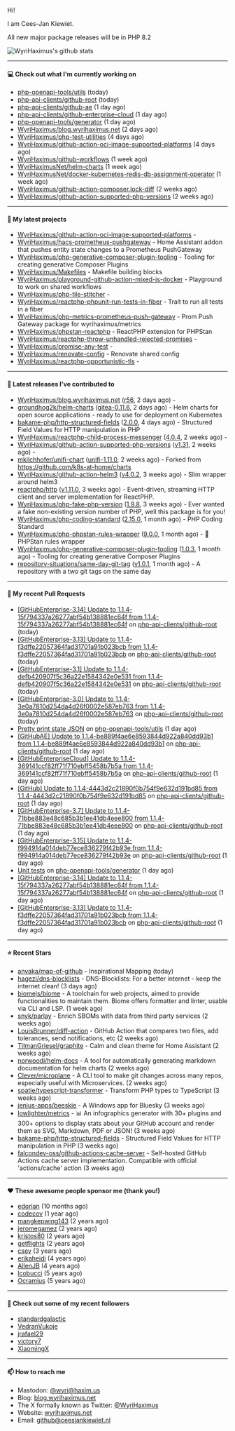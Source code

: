 Hi!

I am Cees-Jan Kiewiet.

All new major package releases will be in PHP 8.2

![WyriHaximus's github stats](https://github-readme-stats.vercel.app/api?username=WyriHaximus&show_icons=true)

---

#### 💻 Check out what I'm currently working on

- [php-openapi-tools/utils](https://github.com/php-openapi-tools/utils) (today)
- [php-api-clients/github-root](https://github.com/php-api-clients/github-root) (today)
- [php-api-clients/github-ae](https://github.com/php-api-clients/github-ae) (1 day ago)
- [php-api-clients/github-enterprise-cloud](https://github.com/php-api-clients/github-enterprise-cloud) (1 day ago)
- [php-openapi-tools/generator](https://github.com/php-openapi-tools/generator) (1 day ago)
- [WyriHaximus/blog.wyrihaximus.net](https://github.com/WyriHaximus/blog.wyrihaximus.net) (2 days ago)
- [WyriHaximus/php-test-utilities](https://github.com/WyriHaximus/php-test-utilities) (4 days ago)
- [WyriHaximus/github-action-oci-image-supported-platforms](https://github.com/WyriHaximus/github-action-oci-image-supported-platforms) (4 days ago)
- [WyriHaximus/github-workflows](https://github.com/WyriHaximus/github-workflows) (1 week ago)
- [WyriHaximusNet/helm-charts](https://github.com/WyriHaximusNet/helm-charts) (1 week ago)
- [WyriHaximusNet/docker-kubernetes-redis-db-assignment-operator](https://github.com/WyriHaximusNet/docker-kubernetes-redis-db-assignment-operator) (1 week ago)
- [WyriHaximus/github-action-composer.lock-diff](https://github.com/WyriHaximus/github-action-composer.lock-diff) (2 weeks ago)
- [WyriHaximus/github-action-supported-php-versions](https://github.com/WyriHaximus/github-action-supported-php-versions) (2 weeks ago)

---

#### 🌱 My latest projects

- [WyriHaximus/github-action-oci-image-supported-platforms](https://github.com/WyriHaximus/github-action-oci-image-supported-platforms) - 
- [WyriHaximus/hacs-prometheus-pushgateway](https://github.com/WyriHaximus/hacs-prometheus-pushgateway) - Home Assistant addon that pushes entity state changes to a Prometheus PushGateway
- [WyriHaximus/php-generative-composer-plugin-tooling](https://github.com/WyriHaximus/php-generative-composer-plugin-tooling) - Tooling for creating generative Composer Plugins
- [WyriHaximus/Makefiles](https://github.com/WyriHaximus/Makefiles) - Makefile building blocks
- [WyriHaximus/playground-github-action-mixed-js-docker](https://github.com/WyriHaximus/playground-github-action-mixed-js-docker) - Playground to work on shared workflows
- [WyriHaximus/php-tile-stitcher](https://github.com/WyriHaximus/php-tile-stitcher) - 
- [WyriHaximus/reactphp-phpunit-run-tests-in-fiber](https://github.com/WyriHaximus/reactphp-phpunit-run-tests-in-fiber) - Trait to run all tests in a fiber
- [WyriHaximus/php-metrics-prometheus-push-gateway](https://github.com/WyriHaximus/php-metrics-prometheus-push-gateway) - Prom Push Gateway package for wyrihaximus/metrics
- [WyriHaximus/phpstan-reactphp](https://github.com/WyriHaximus/phpstan-reactphp) - ReactPHP extension for PHPStan
- [WyriHaximus/reactphp-throw-unhandled-rejected-promises](https://github.com/WyriHaximus/reactphp-throw-unhandled-rejected-promises) - 
- [WyriHaximus/promise-any-test](https://github.com/WyriHaximus/promise-any-test) - 
- [WyriHaximus/renovate-config](https://github.com/WyriHaximus/renovate-config) - Renovate shared config
- [WyriHaximus/reactphp-opportunistic-tls](https://github.com/WyriHaximus/reactphp-opportunistic-tls) - 

---

#### 🔭 Latest releases I've contributed to

- [WyriHaximus/blog.wyrihaximus.net](https://github.com/WyriHaximus/blog.wyrihaximus.net) ([r56](https://github.com/WyriHaximus/blog.wyrihaximus.net/releases/tag/r56), 2 days ago) - 
- [groundhog2k/helm-charts](https://github.com/groundhog2k/helm-charts) ([gitea-0.11.6](https://github.com/groundhog2k/helm-charts/releases/tag/gitea-0.11.6), 2 days ago) - Helm charts for open source applications - ready to use for deployment on Kubernetes
- [bakame-php/http-structured-fields](https://github.com/bakame-php/http-structured-fields) ([2.0.0](https://github.com/bakame-php/http-structured-fields/releases/tag/2.0.0), 4 days ago) - Structured Field Values for HTTP manipulation in PHP
- [WyriHaximus/reactphp-child-process-messenger](https://github.com/WyriHaximus/reactphp-child-process-messenger) ([4.0.4](https://github.com/WyriHaximus/reactphp-child-process-messenger/releases/tag/4.0.4), 2 weeks ago) - 
- [WyriHaximus/github-action-supported-php-versions](https://github.com/WyriHaximus/github-action-supported-php-versions) ([v1.31](https://github.com/WyriHaximus/github-action-supported-php-versions/releases/tag/v1.31), 2 weeks ago) - 
- [mkilchhofer/unifi-chart](https://github.com/mkilchhofer/unifi-chart) ([unifi-1.11.0](https://github.com/mkilchhofer/unifi-chart/releases/tag/unifi-1.11.0), 2 weeks ago) - Forked from https://github.com/k8s-at-home/charts
- [WyriHaximus/github-action-helm3](https://github.com/WyriHaximus/github-action-helm3) ([v4.0.2](https://github.com/WyriHaximus/github-action-helm3/releases/tag/v4.0.2), 3 weeks ago) - Slim wrapper around helm3
- [reactphp/http](https://github.com/reactphp/http) ([v1.11.0](https://github.com/reactphp/http/releases/tag/v1.11.0), 3 weeks ago) - Event-driven, streaming HTTP client and server implementation for ReactPHP.
- [WyriHaximus/php-fake-php-version](https://github.com/WyriHaximus/php-fake-php-version) ([1.9.8](https://github.com/WyriHaximus/php-fake-php-version/releases/tag/1.9.8), 3 weeks ago) - Ever wanted a fake non-existing version number of PHP, well this package is for you!
- [WyriHaximus/php-coding-standard](https://github.com/WyriHaximus/php-coding-standard) ([2.15.0](https://github.com/WyriHaximus/php-coding-standard/releases/tag/2.15.0), 1 month ago) - PHP Coding Standard
- [WyriHaximus/php-phpstan-rules-wrapper](https://github.com/WyriHaximus/php-phpstan-rules-wrapper) ([9.0.0](https://github.com/WyriHaximus/php-phpstan-rules-wrapper/releases/tag/9.0.0), 1 month ago) - 🌯 PHPStan rules wrapper
- [WyriHaximus/php-generative-composer-plugin-tooling](https://github.com/WyriHaximus/php-generative-composer-plugin-tooling) ([1.0.3](https://github.com/WyriHaximus/php-generative-composer-plugin-tooling/releases/tag/1.0.3), 1 month ago) - Tooling for creating generative Composer Plugins
- [repository-situations/same-day-git-tag](https://github.com/repository-situations/same-day-git-tag) ([v1.0.1](https://github.com/repository-situations/same-day-git-tag/releases/tag/v1.0.1), 1 month ago) - A repository with a two git tags on the same day

---

#### 🔨 My recent Pull Requests

- [[GitHubEnterprise-3.14] Update to 1.1.4-15f794337a26277abf54b138881ec64f from 1.1.4-15f794337a26277abf54b138881ec64f](https://github.com/php-api-clients/github-root/pull/1407) on [php-api-clients/github-root](https://github.com/php-api-clients/github-root) (today)
- [[GitHubEnterprise-3.13] Update to 1.1.4-f3dffe22057364fad31701a91b023bcb from 1.1.4-f3dffe22057364fad31701a91b023bcb](https://github.com/php-api-clients/github-root/pull/1406) on [php-api-clients/github-root](https://github.com/php-api-clients/github-root) (today)
- [[GitHubEnterprise-3.1] Update to 1.1.4-defb420907f5c36a22e1584342e0e531 from 1.1.4-defb420907f5c36a22e1584342e0e531](https://github.com/php-api-clients/github-root/pull/1405) on [php-api-clients/github-root](https://github.com/php-api-clients/github-root) (today)
- [[GitHubEnterprise-3.0] Update to 1.1.4-3e0a7810d254da4d26f0002e587eb763 from 1.1.4-3e0a7810d254da4d26f0002e587eb763](https://github.com/php-api-clients/github-root/pull/1404) on [php-api-clients/github-root](https://github.com/php-api-clients/github-root) (today)
- [Pretty print state JSON](https://github.com/php-openapi-tools/utils/pull/1) on [php-openapi-tools/utils](https://github.com/php-openapi-tools/utils) (1 day ago)
- [[GitHubAE] Update to 1.1.4-be889f4ae6e8593844d922a840dd93b1 from 1.1.4-be889f4ae6e8593844d922a840dd93b1](https://github.com/php-api-clients/github-root/pull/1403) on [php-api-clients/github-root](https://github.com/php-api-clients/github-root) (1 day ago)
- [[GitHubEnterpriseCloud] Update to 1.1.4-369141ccf82ff71f710ebff5458b7b5a from 1.1.4-369141ccf82ff71f710ebff5458b7b5a](https://github.com/php-api-clients/github-root/pull/1402) on [php-api-clients/github-root](https://github.com/php-api-clients/github-root) (1 day ago)
- [[GitHub] Update to 1.1.4-4443d2c21890f0b754f9e632d191bd85 from 1.1.4-4443d2c21890f0b754f9e632d191bd85](https://github.com/php-api-clients/github-root/pull/1401) on [php-api-clients/github-root](https://github.com/php-api-clients/github-root) (1 day ago)
- [[GitHubEnterprise-3.7] Update to 1.1.4-71bbe883e48c685b3b1ee41db4eee800 from 1.1.4-71bbe883e48c685b3b1ee41db4eee800](https://github.com/php-api-clients/github-root/pull/1400) on [php-api-clients/github-root](https://github.com/php-api-clients/github-root) (1 day ago)
- [[GitHubEnterprise-3.15] Update to 1.1.4-f994914a014deb77ece836279f42b93e from 1.1.4-f994914a014deb77ece836279f42b93e](https://github.com/php-api-clients/github-root/pull/1399) on [php-api-clients/github-root](https://github.com/php-api-clients/github-root) (1 day ago)
- [Unit tests](https://github.com/php-openapi-tools/generator/pull/3) on [php-openapi-tools/generator](https://github.com/php-openapi-tools/generator) (1 day ago)
- [[GitHubEnterprise-3.14] Update to 1.1.4-15f794337a26277abf54b138881ec64f from 1.1.4-15f794337a26277abf54b138881ec64f](https://github.com/php-api-clients/github-root/pull/1394) on [php-api-clients/github-root](https://github.com/php-api-clients/github-root) (1 day ago)
- [[GitHubEnterprise-3.13] Update to 1.1.4-f3dffe22057364fad31701a91b023bcb from 1.1.4-f3dffe22057364fad31701a91b023bcb](https://github.com/php-api-clients/github-root/pull/1393) on [php-api-clients/github-root](https://github.com/php-api-clients/github-root) (1 day ago)

---

#### ⭐ Recent Stars

- [anvaka/map-of-github](https://github.com/anvaka/map-of-github) - Inspirational Mapping (today)
- [hagezi/dns-blocklists](https://github.com/hagezi/dns-blocklists) - DNS-Blocklists: For a better internet - keep the internet clean! (3 days ago)
- [biomejs/biome](https://github.com/biomejs/biome) - A toolchain for web projects, aimed to provide functionalities to maintain them. Biome offers formatter and linter, usable via CLI and LSP. (1 week ago)
- [snyk/parlay](https://github.com/snyk/parlay) - Enrich SBOMs with data from third party services (2 weeks ago)
- [LouisBrunner/diff-action](https://github.com/LouisBrunner/diff-action) - GitHub Action that compares two files, add tolerances, send notifications, etc (2 weeks ago)
- [TilmanGriesel/graphite](https://github.com/TilmanGriesel/graphite) - Calm and clean theme for Home Assistant (2 weeks ago)
- [norwoodj/helm-docs](https://github.com/norwoodj/helm-docs) - A tool for automatically generating markdown documentation for helm charts (2 weeks ago)
- [Clever/microplane](https://github.com/Clever/microplane) - A CLI tool to make git changes across many repos, especially useful with Microservices. (2 weeks ago)
- [spatie/typescript-transformer](https://github.com/spatie/typescript-transformer) - Transform PHP types to TypeScript (3 weeks ago)
- [jenius-apps/beeskie](https://github.com/jenius-apps/beeskie) - A Windows app for Bluesky (3 weeks ago)
- [lowlighter/metrics](https://github.com/lowlighter/metrics) - 📊 An infographics generator with 30&#43; plugins and 300&#43; options to display stats about your GitHub account and render them as SVG, Markdown, PDF or JSON! (3 weeks ago)
- [bakame-php/http-structured-fields](https://github.com/bakame-php/http-structured-fields) - Structured Field Values for HTTP manipulation in PHP (3 weeks ago)
- [falcondev-oss/github-actions-cache-server](https://github.com/falcondev-oss/github-actions-cache-server) - Self-hosted GitHub Actions cache server implementation. Compatible with official &#39;actions/cache&#39; action (3 weeks ago)

---

#### ❤️ These awesome people sponsor me (thank you!)

- [edorian](https://github.com/edorian) (10 months ago)
- [codecov](https://github.com/codecov) (1 year ago)
- [mangkepwing143](https://github.com/mangkepwing143) (2 years ago)
- [jeromegamez](https://github.com/jeromegamez) (2 years ago)
- [kristos80](https://github.com/kristos80) (2 years ago)
- [getflights](https://github.com/getflights) (2 years ago)
- [csev](https://github.com/csev) (3 years ago)
- [erikaheidi](https://github.com/erikaheidi) (4 years ago)
- [AllenJB](https://github.com/AllenJB) (4 years ago)
- [lcobucci](https://github.com/lcobucci) (5 years ago)
- [Ocramius](https://github.com/Ocramius) (5 years ago)

---

#### 👯 Check out some of my recent followers

- [standardgalactic](https://github.com/standardgalactic)
- [VedranVukoje](https://github.com/VedranVukoje)
- [jrafael29](https://github.com/jrafael29)
- [victory7](https://github.com/victory7)
- [XiaomingX](https://github.com/XiaomingX)

---

#### 📫 How to reach me

- Mastodon: [@wyri@haxim.us](https://toot-toot.wyrihaxim.us/@wyri)
- Blog: [blog.wyrihaximus.net](https://blog.wyrihaximus.net/)
- The X formally known as Twitter: [@WyriHaximus](https://twitter.com/WyriHaximus)
- Website: [wyrihaximus.net](https://wyrihaximus.net/)
- Email: [github@ceesjankiewiet.nl](mailto:github@ceesjankiewiet.nl)
